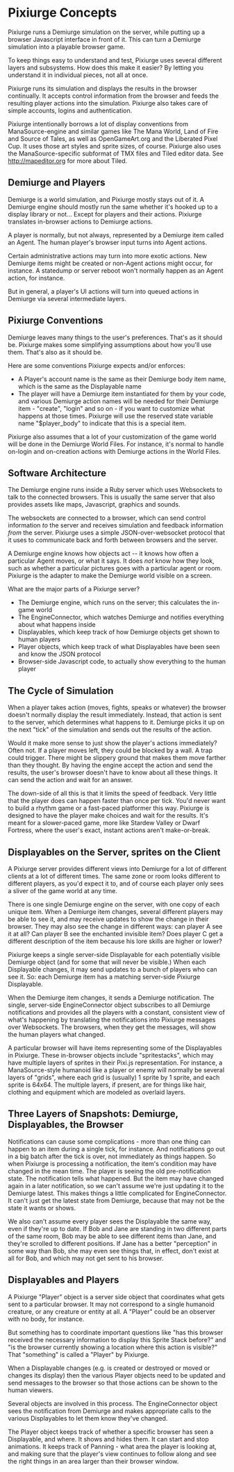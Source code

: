 # Pixiurge Concepts

Pixiurge runs a Demiurge simulation on the server, while putting up a
browser Javascript interface in front of it. This can turn a Demiurge
simulation into a playable browser game.

To keep things easy to understand and test, Pixiurge uses several
different layers and subsystems. How does this make it easier? By
letting you understand it in individual pieces, not all at once.

Pixiurge runs its simulation and displays the results in the browser
continually. It accepts control information from the browser and feeds
the resulting player actions into the simulation. Pixiurge also takes
care of simple accounts, logins and authentication.

Pixiurge intentionally borrows a lot of display conventions from
ManaSource-engine and similar games like The Mana World, Land of Fire
and Source of Tales, as well as OpenGameArt.org and the Liberated
Pixel Cup. It uses those art styles and sprite sizes, of
course. Pixiurge also uses the ManaSource-specific subformat of TMX
files and Tiled editor data. See http://mapeditor.org for more about
Tiled.

## Demiurge and Players

Demiurge is a world simulation, and Pixiurge mostly stays out of it. A
Demiurge engine should mostly run the same whether it's hooked up to a
display library or not... Except for players and their
actions. Pixiurge translates in-browser actions to Demiurge actions.

A player is normally, but not always, represented by a Demiurge item
called an Agent. The human player's browser input turns into Agent
actions.

Certain administrative actions may turn into more exotic actions. New
Demiurge items might be created or non-Agent actions might occur, for
instance. A statedump or server reboot won't normally happen as an
Agent action, for instance.

But in general, a player's UI actions will turn into queued actions in
Demiurge via several intermediate layers.

## Pixiurge Conventions

Demiurge leaves many things to the user's preferences. That's as it
should be. Pixiurge makes some simplifying assumptions about how
you'll use them. That's also as it should be.

Here are some conventions Pixiurge expects and/or enforces:

* A Player's account name is the same as their Demiurge body item
  name, which is the same as the Displayable name
* The player will have a Demiurge item instantiated for them by your
  code, and various Demiurge action names will be needed for their
  Demiurge item - "create", "login" and so on - if you want to
  customize what happens at those times. Pixiurge will use the
  reserved state variable name "$player_body" to indicate that this is
  a special item.

Pixiurge also assumes that a lot of your customization of the game
world will be done in the Demiurge World Files. For instance, it's
normal to handle on-login and on-creation actions with Demiurge
actions in the World Files.

## Software Architecture

The Demiurge engine runs inside a Ruby server which uses Websockets to
talk to the connected browsers. This is usually the same server that
also provides assets like maps, Javascript, graphics and sounds.

The websockets are connected to a browser, which can send control
information *to* the server and receives simulation and feedback
information *from* the server. Pixiurge uses a simple
JSON-over-websocket protocol that it uses to communicate back and
forth between browsers and the server.

A Demiurge engine knows how objects act -- it knows how often a
particular Agent moves, or what it says. It does *not* know how they
look, such as whether a particular pictures goes with a particular
agent or room. Pixiurge is the adapter to make the Demiurge world
visible on a screen.

What are the major parts of a Pixiurge server?

* The Demiurge engine, which runs on the server; this calculates the in-game world
* The EngineConnector, which watches Demiurge and notifies everything about what happens inside
* Displayables, which keep track of how Demiurge objects get shown to human players
* Player objects, which keep track of what Displayables have been seen and know the JSON protocol
* Browser-side Javascript code, to actually show everything to the human player

## The Cycle of Simulation

When a player takes action (moves, fights, speaks or whatever) the
browser doesn't normally display the result immediately. Instead, that
action is sent to the server, which determines what happens to
it. Demiurge picks it up on the next "tick" of the simulation and
sends out the results of the action.

Would it make more sense to just show the player's actions
immediately? Often not. If a player moves left, they could be blocked
by a wall. A trap could trigger. There might be slippery ground that
makes them move farther than they thought. By having the engine accept
the action and send the results, the user's browser doesn't have to
know about all these things. It can send the action and wait for an
answer.

The down-side of all this is that it limits the speed of
feedback. Very little that the player does can happen faster than once
per tick. You'd never want to build a rhythm game or a fast-paced
platformer this way. Pixiurge is designed to have the player make
choices and wait for the results. It's meant for a slower-paced game,
more like Stardew Valley or Dwarf Fortress, where the user's exact,
instant actions aren't make-or-break.

## Displayables on the Server, sprites on the Client

A Pixiurge server provides different views into Demiurge for a lot of
different clients at a lot of different times. The same zone or room
looks different to different players, as you'd expect it to, and of
course each player only sees a sliver of the game world at any time.

There is one single Demiurge engine on the server, with one copy of
each unique item. When a Demiurge item changes, several different
players may be able to see it, and may receive updates to show the
change in their browser. They may also see the change in different
ways: can player A see it at all? Can player B see the enchanted
invisible item? Does player C get a different description of the item
because his lore skills are higher or lower?

Pixiurge keeps a single server-side Displayable for each potentially
visible Demiurge object (and for some that will never be visible.)
When each Displayable changes, it may send updates to a bunch of
players who can see it. So: each Demiurge item has a matching
server-side Pixiurge Displayable.

When the Demiurge item changes, it sends a Demiurge notification. The
single, server-side EngineConnector object subscribes to all Demiurge
notifications and provides all the players with a constant, consistent
view of what's happening by translating the notifications into
Pixiurge messages over Websockets. The browsers, when they get the
messages, will show the human players what changed.

A particular browser will have items representing some of the
Displayables in Pixiurge. These in-browser objects include
"spritestacks", which may have multiple layers of sprites in their
Pixi.js representation. For instance, a ManaSource-style humanoid like
a player or enemy will normally be several layers of "grids", where
each grid is (usually) 1 sprite by 1 sprite, and each sprite is
64x64. The multiple layers, if present, are for things like hair,
clothing and equipment which are modeled as overlaid layers.

## Three Layers of Snapshots: Demiurge, Displayables, the Browser

Notifications can cause some complications - more than one thing can
happen to an item during a single tick, for instance. And
notifications go out in a big batch after the tick is over, not
immediately as things happen. So when Pixiurge is processing a
notification, the item's condition may have changed in the mean
time. The player is seeing the old pre-notification state. The
notification tells what happened. But the item may have changed again
in a later notification, so we can't assume we're just updating it to
the Demiurge latest. This makes things a little complicated for
EngineConnector. It can't just get the latest state from Demiurge, because
that may not be the state it wants or shows.

We also can't assume every player sees the Displayable the same way,
even if they're up to date. If Bob and Jane are standing in two
different parts of the same room, Bob may be able to see different
items than Jane, and they're scrolled to different positions. If Jane
has a better "perception" in some way than Bob, she may even see
things that, in effect, don't exist at all for Bob, and which may not
get sent to his browser.

## Displayables and Players

A Pixiurge "Player" object is a server side object that coordinates
what gets sent to a particular browser. It may not correspond to a
single humanoid creature, or any creature or entity at all. A "Player"
could be an observer with no body, for instance.

But something has to coordinate important questions like "has this
browser received the necessary information to display this Sprite
Stack before?" and "is the browser currently showing a location where
this action is visible?" That "something" is called a "Player" by
Pixiurge.

When a Displayable changes (e.g. is created or destroyed or moved or
changes its display) then the various Player objects need to be
updated and send messages to the browser so that those actions can be
shown to the human viewers.

Several objects are involved in this process. The EngineConnector object
sees the notification from Demiurge and makes appropriate calls to the
various Displayables to let them know they've changed.

The Player object keeps track of whether a specific browser has seen a
Displayable, and where. It shows and hides them. It can start and stop
animations. It keeps track of Panning - what area the player is
looking at, and making sure that the player's view continues to follow
along and see the right things in an area larger than their browser
window.
